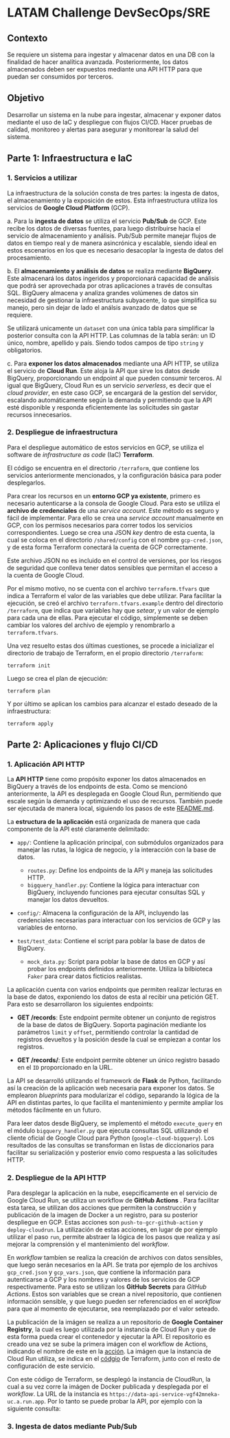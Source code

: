 # LATAM Challenge DevSecOps/SRE

## Contexto
Se requiere un sistema para ingestar y almacenar datos en una DB con la finalidad de hacer
analítica avanzada. Posteriormente, los datos almacenados deben ser expuestos mediante
una API HTTP para que puedan ser consumidos por terceros.

## Objetivo
Desarrollar un sistema en la nube para ingestar, almacenar y exponer datos mediante el uso
de IaC y despliegue con flujos CI/CD. Hacer pruebas de calidad, monitoreo y alertas para
asegurar y monitorear la salud del sistema.

## Parte 1: Infraestructura e IaC

### 1. Servicios a utilizar
La infraestructura de la solución consta de tres partes: la ingesta de datos, el almacenamiento y la exposición de estos. Esta infraestructura utiliza los servicios de **Google Cloud Platform** (GCP).

a. Para la **ingesta de datos** se utiliza el servicio **Pub/Sub** de GCP. Este recibe los datos de diversas fuentes, para luego distribuirse hacia el servicio de almacenamiento y análisis. Pub/Sub permite manejar flujos de datos en tiempo real y de manera asincrónica y escalable, siendo ideal en estos escenarios en los que es necesario desacoplar la ingesta de datos del procesamiento.

b. El **almacenamiento y análisis de datos** se realiza mediante **BigQuery**. Este almacenará los datos ingeridos y proporcionará capacidad de análisis que podrá ser aprovechada por otras aplicaciones a través de consultas SQL. BigQuery almacena y analiza grandes volúmenes de datos sin necesidad de gestionar la infraestructura subyacente, lo que simplifica su manejo, pero sin dejar de lado el análsis avanzado de datos que se requiere.

Se utilizará unicamente un `dataset` con una única tabla para simplificar la posterior consulta con la API HTTP. Las columnas de la tabla serán: un ID único, nombre, apellido y país. Siendo todos campos de tipo `string` y obligatorios.

c. Para **exponer los datos almacenados** mediante una API HTTP, se utiliza el servicio de **Cloud Run**. Este aloja la API que sirve los datos desde BigQuery, proporcionando un endpoint al que pueden consumir terceros. Al igual que BigQuery, Cloud Run es un servicio *serverless*, es decir que el *cloud provider*, en este caso GCP, se encargará de la gestíon del servidor, escalando automáticamente según la demanda y permitiendo que la API esté disponible y responda eficientemente las solicitudes sin gastar recursos innecesarios.

### 2. Despliegue de infraestructura

Para el despliegue automático de estos servicios en GCP, se utiliza el software de *infrastructure as code* (IaC) **Terraform**.

El código se encuentra en el directorio `/terraform`, que contiene los servicios anteriormente mencionados, y la configuración básica para poder desplegarlos.

Para crear los recursos en un **entorno GCP ya existente**, primero es necesario autenticarse a la consola de Google Cloud. Para esto se utiliza el **archivo de credenciales** de una *service account*. Este método es seguro y fácil de implementar. Para ello se crea una *service account* manualmente en GCP, con los permisos necesarios para correr todos los servicios correspondientes. Luego se crea una JSON *key* dentro de esta cuenta, la cual se coloca en el directorio `/shared/config` con el nombre `gcp-cred.json`, y de esta forma Terraform conectará la cuenta de GCP correctamente.

Este archivo JSON no es incluido en el control de versiones, por los riesgos de seguridad que conlleva tener datos sensibles que permitan el acceso a la cuenta de Google Cloud.

Por el mismo motivo, no se cuenta con el archivo `terraform.tfvars` que indica a Terraform el valor de las variables que debe utilizar. Para facilitar la ejecución, se creó el archivo `terraforn.tfvars.example` dentro del directorio `/terraform`, que indica que variables hay que *setear*, y un valor de ejemplo para cada una de ellas. Para ejecutar el código, simplemente se deben cambiar los valores del archivo de ejemplo y renombrarlo a `terraform.tfvars`.

Una vez resuelto estas dos últimas cuestiones, se procede a inicializar el directorio de trabajo de Terraform, en el propio directorio `/terraform`:
```
terraform init
 ```
 
Luego se crea el plan de ejecución:
```
terraform plan
```

Y por último se aplican los cambios para alcanzar el estado deseado de la infraestructura:
```
terraform apply
```

## Parte 2: Aplicaciones y flujo CI/CD

### 1. Aplicación API HTTP

La **API HTTP** tiene como propósito exponer los datos almacenados en BigQuery a través de los endpoints de esta. Como se mencionó anteriormente, la API es desplegada en Google Cloud Run, permitiendo que escale según la demanda y optimizando el uso de recursos. También puede ser ejecutada de manera local, siguiendo los pasos de este [README.md](./api/app/README.app).

La **estructura de la aplicación** está organizada de manera que cada componente de la API esté claramente delimitado:

- `app/`: Contiene la aplicación principal, con submódulos organizados para manejar las rutas, la lógica de negocio, y la interacción con la base de datos.
    - `routes.py`: Define los endpoints de la API y maneja las solicitudes HTTP.
    - `bigquery_handler.py`: Contiene la lógica para interactuar con BigQuery, incluyendo funciones para ejecutar consultas SQL y manejar los datos devueltos.

- `config/`: Almacena la configuración de la API, incluyendo las credenciales necesarias para interactuar con los servicios de GCP y las variables de entorno.

- `test/test_data`: Contiene el script para poblar la base de datos de BigQuery.
    - `mock_data.py`: Script para poblar la base de datos en GCP y así probar los endpoints definidos anteriormente. Utiliza la bilbioteca `Faker` para crear datos ficticios realistas.

La aplicación cuenta con varios endpoints que permiten realizar lecturas en la base de datos, exponiendo los datos de esta al recibir una petición GET. Para esto se desarrollaron los siguientes endpoints:

- **GET /records**: Este endpoint permite obtener un conjunto de registros de la base de datos de BigQuery. Soporta paginación mediante los parámetros `limit` y `offset`, permitiendo controlar la cantidad de registros devueltos y la posición desde la cual se empiezan a contar los registros.

 - **GET /records/<id>**: Este endpoint permite obtener un único registro basado en el `ID` proporcionado en la URL.


La API se desarrolló utilizando el framework de **Flask** de Python, facilitando así la creación de la aplicación web necesaria para exponer los datos. Se emplearon *blueprints* para modularizar el código, separando la lógica de la API en distintas partes, lo que facilita el mantenimiento y permite ampliar los métodos fácilmente en un futuro.

Para leer datos desde BigQuery, se implementó el método `execute_query` en el módulo `bigquery_handler.py` que ejecuta consultas SQL utilizando el cliente oficial de Google Cloud para Python (`google-cloud-bigquery`). Los resultados de las consultas se transforman en listas de diccionarios para facilitar su serialización y posterior envío como respuesta a las solicitudes HTTP.

### 2. Despliegue de la API HTTP

Para desplegar la aplicación en la nube, esepcificamente en el servicio de Google Cloud Run, se utiliza un workflow de **GitHub Actions** . Para facilitar esta tarea, se utilizan dos acciones que permiten la construcción y publicación de la imagen de Docker a un registro, para su posterior despliegue en GCP. Estas acciones son `push-to-gcr-github-action` y `deploy-cloudrun`. La utilización de estas acciones, en lugar de por ejemplo utilizar el paso `run`, permite abstraer la lógica de los pasos que realiza y así mejorar la comprensión y el mantenimiento del *workflow*.

En *workflow* tambíen se realiza la creación de archivos con datos sensibles, que luego serán necesarios en la API. Se trata por ejemplo de los archivos `gcp_cred.json` y `gcp_vars.json`, que contiene la información para autenticarse a GCP y los nombres y valores de los servicios de GCP respectivamente. Para esto se utilizan los **GitHub Secrets** para *GitHub Actions*. Estos son variables que se crean a nivel repositorio, que contienen información sensible, y que luego pueden ser referenciados en el *workflow* para que al momento de ejecutarse, sea reemplazado por el valor seteado.

La publicación de la imágen se realiza a un repositorio de **Google Container Registry**, la cual es luego utilizada por la instancia de Cloud Run y que de esta forma pueda crear el contenedor y ejecutar la API. El repositorio es creado una vez se sube la primera imágen con el workflow de Actions, indicando el nombre de este en la [acción](https://github.com/TomasAMolinari/tu-latam-challenge/blob/88d32c2f39e8f61dd37219cef34a8b5cc5799f94/.github/workflows/deploy.yml#L36). La imágen que la instancia de Cloud Run utiliza, se indica en el [códgio](https://github.com/TomasAMolinari/tu-latam-challenge/blob/88d32c2f39e8f61dd37219cef34a8b5cc5799f94/terraform/modules/cloudrun/main.tf#L9) de Terraform, junto con el resto de configuración de este servicio.

Con este código de Terraform, se desplegó la instancia de CloudRun, la cual a su vez corre la imágen de Docker publicada y desplegada por el *workflow*. La URL de la instancia es `https://data-api-service-vgf42mneka-uc.a.run.app`. Por lo tanto se puede probar la API, por ejemplo con la siguiente consulta: 


### 3. Ingesta de datos mediante Pub/Sub
